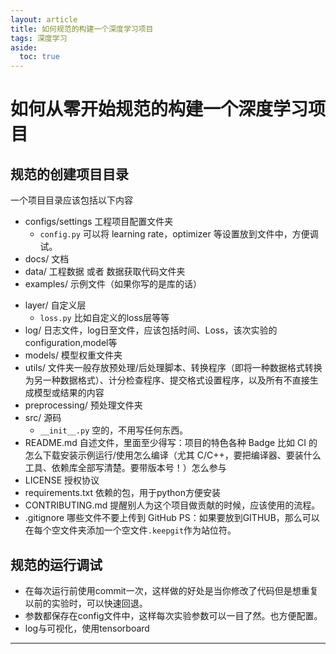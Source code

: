 ```yaml
---
layout: article
title: 如何规范的构建一个深度学习项目
tags: 深度学习
aside:
  toc: true
---
```

# 如何从零开始规范的构建一个深度学习项目

## 规范的创建项目目录
一个项目目录应该包括以下内容
- configs/settings  工程项目配置文件夹
    - `config.py` 可以将 learning rate，optimizer 等设置放到文件中，方便调试。
- docs/ 文档
- data/ 工程数据 或者 数据获取代码文件夹
- examples/ 示例文件（如果你写的是库的话）
<!--more-->
- layer/ 自定义层
    - `loss.py` 比如自定义的loss层等等
- log/ 日志文件，log日至文件，应该包括时间、Loss，该次实验的configuration,model等
- models/  模型权重文件夹
- utils/ 文件夹一般存放预处理/后处理脚本、转换程序（即将一种数据格式转换为另一种数据格式）、计分检查程序、提交格式设置程序，以及所有不直接生成模型或结果的内容
- preprocessing/ 预处理文件夹
- src/ 源码
    - `__init__.py`  空的，不用写任何东西。
- README.md 自述文件，里面至少得写：项目的特色各种 Badge 比如 CI 的怎么下载安装示例运行/使用怎么编译（尤其 C/C++，要把编译器、要装什么工具、依赖库全部写清楚。要带版本号！）怎么参与
- LICENSE 授权协议
- requirements.txt 依赖的包，用于python方便安装
- CONTRIBUTING.md 提醒别人为这个项目做贡献的时候，应该使用的流程。
- .gitignore 哪些文件不要上传到 GitHub
PS：如果要放到GITHUB，那么可以在每个空文件夹添加一个空文件`.keepgit`作为站位符。
## 规范的运行调试
- 在每次运行前使用commit一次，这样做的好处是当你修改了代码但是想重复以前的实验时，可以快速回退。
- 参数都保存在config文件中，这样每次实验参数可以一目了然。也方便配置。
- log与可视化，使用tensorboard

---
